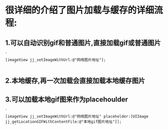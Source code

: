 很详细的介绍了图片加载与缓存的详细流程:
==
1.可以自动识别gif和普通图片,直接加载gif或普通图片
--
    `
    [imageView jj_setImageWithUrl:@"网络图片地址"];
        `
2.本地缓存,再一次加载会直接加载本地缓存图片
--
3.可以加载本地gif图来作为placehoulder
--
    `
    [imageView jj_setImageWithUrl:@"网络图片地址" placeholder:[UIImage jj_getLocationGIFWithContentFile:@"本地gif图片地址"]];
        `
